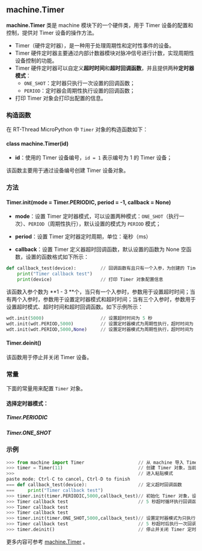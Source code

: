 ## machine.Timer

**machine.Timer** 类是 machine 模块下的一个硬件类，用于 Timer 设备的配置和控制，提供对 Timer 设备的操作方法。

- Timer（硬件定时器），是一种用于处理周期性和定时性事件的设备。
- Timer 硬件定时器主要通过内部计数器模块对脉冲信号进行计数，实现周期性设备控制的功能。
- Timer 硬件定时器可以自定义**超时时间**和**超时回调函数**，并且提供两种**定时器模式**：
  - `ONE_SHOT`：定时器只执行一次设置的回调函数；
  - `PERIOD`：定时器会周期性执行设置的回调函数；
- 打印 Timer 对象会打印出配置的信息。

### 构造函数

在 RT-Thread MicroPython 中 `Timer` 对象的构造函数如下：

#### **class machine.Timer**(id)

- **id**：使用的 Timer 设备编号，`id = 1` 表示编号为 1 的 Timer 设备；

该函数主要用于通过设备编号创建 Timer 设备对象。

### 方法

#### **Timer.init**(mode = Timer.PERIODIC, period = -1, callback = None)

- **mode**：设置 Timer 定时器模式，可以设置两种模式：`ONE_SHOT`（执行一次）、`PERIOD`（周期性执行），默认设置的模式为 `PERIOD` 模式；

- **period**：设置 Timer 定时器定时周期，单位：毫秒（ms）

- **callback**：设置 Timer 定义器超时回调函数，默认设置的函数为 None 空函数，设置的函数格式如下所示：

```python
def callback_test(device):         // 回调函数有且只有一个入参，为创建的 Timer 对象
    print("Timer callback test")
    print(device)                  // 打印 Timer 对象配置信息
```

该函数入参个数为 **1 - 3 **个，当只有一个入参时，参数用于设置超时时间；当有两个入参时，参数用于设置定时器模式和超时时间；当有三个入参时，参数用于设置超时模式、超时时间和超时回调函数。如下示例所示：

```python
wdt.init(5000)                     // 设置超时时间为 5 秒
wdt.init(wdt.PERIOD,5000)          // 设置定时器模式为周期性执行，超时时间为 5 秒
wdt.init(wdt.PERIOD,5000,None)     // 设置定时器模式为周期性执行，超时时间为 5 秒, 超时函数为 None
```
#### **Timer.deinit**()

该函数用于停止并关闭 Timer 设备。

### 常量

下面的常量用来配置 `Timer` 对象。

#### 选择定时器模式：
##### **Timer.PERIODIC**
##### **Timer.ONE_SHOT**

### 示例

```python
>>> from machine import Timer                    // 从 machine 导入 Timer 类
>>> timer = Timer(11)                            // 创建 Timer 对象，当前设备编号为 11
>>>                                              // 进入粘贴模式
paste mode; Ctrl-C to cancel, Ctrl-D to finish
=== def callback_test(device):                   // 定义超时回调函数 
===     print("Timer callback test")
>>> timer.init(timer.PERIODIC,5000,callback_test)// 初始化 Timer 对象，设置定时器模式为循环执行，超时时间为 5 秒，超时回调函数 callback_test
>>> Timer callback test                          // 5 秒超时循环执行回调函数，打印日志
>>> Timer callback test
>>> Timer callback test
>>> timer.init(timer.ONE_SHOT,5000,callback_test)// 设置定时器模式为只执行一次，超时时间为 5 秒，超时回调函数为 callback_test
>>> Timer callback test                          // 5 秒超时后执行一次回调函数，打印日志
>>> timer.deinit()                               // 停止并关闭 Timer 定时器
```

更多内容可参考 [machine.Timer](http://docs.micropython.org/en/latest/library/machine.Timer.html)  。
